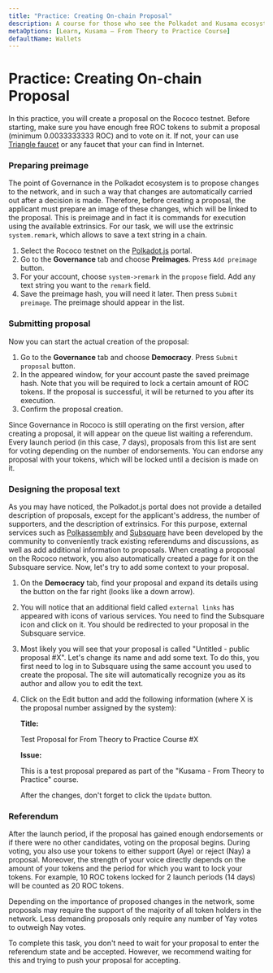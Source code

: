 ```yaml
---
title: "Practice: Creating On-chain Proposal"
description: A course for those who see the Polkadot and Kusama ecosystem for the first time.
metaOptions: [Learn, Kusama — From Theory to Practice Course]
defaultName: Wallets
---
```



# Practice: Creating On-chain Proposal

In this practice, you will create a proposal on the Rococo testnet. Before starting, make sure you have enough free ROC tokens to submit a proposal (minimum 0.0033333333 ROC) and to vote on it. If not, your can use [Triangle faucet](https://faucet.triangleplatform.com/polkadot/rococo) or any faucet that your can find in Internet.

### Preparing preimage

The point of Governance in the Polkadot ecosystem is to propose changes to the network, and in such a way that changes are automatically carried out after a decision is made. Therefore, before creating a proposal, the applicant must prepare an image of these changes, which will be linked to the proposal. This is preimage and in fact it is commands for execution using the available extrinsics. For our task, we will use the extrinsic `system.remark`, which allows to save a text string in a chain.

1. Select the Rococo testnet on the [Polkadot.js](https://polkadot.js.org/apps/?rpc=wss%3A%2F%2Frococo-rpc.polkadot.io) portal. 
2. Go to the **Governance** tab and choose **Preimages**. Press `Add preimage` button.
3. For your account, choose `system->remark` in the `propose` field. Add any text string you want to the `remark` field.
4. Save the preimage hash, you will need it later. Then press `Submit preimage`. The preimage should appear in the list.

### Submitting proposal

Now you can start the actual creation of the proposal:

1. Go to the **Governance** tab and choose **Democracy**. Press `Submit proposal` button.
2. In the appeared window, for your account paste the saved preimage hash. Note that you will be required to lock a certain amount of ROC tokens. If the proposal is successful, it will be returned to you after its execution.
3. Confirm the proposal creation.

Since Governance in Rococo is still operating on the first version, after creating a proposal, it will appear on the queue list waiting a referendum. Every launch period (in this case, 7 days), proposals from this list are sent for voting depending on the number of endorsements. You can endorse any proposal with your tokens, which will be locked until a decision is made on it.

### Designing the proposal text

As you may have noticed, the Polkadot.js portal does not provide a detailed description of proposals, except for the applicant's address, the number of supporters, and the description of extrinsics. For this purpose, external services such as [Polkassembly](https://polkassembly.io/) and [Subsquare](http://subsquare.io/) have been developed by the community to conveniently track existing referendums and discussions, as well as add additional information to proposals. When creating a proposal on the Rococo network, you also automatically created a page for it on the Subsquare service. Now, let's try to add some context to your proposal.

1. On the **Democracy** tab, find your proposal and expand its details using the button on the far right (looks like a down arrow).
2. You will notice that an additional field called `external links` has appeared with icons of various services. You need to find the Subsquare icon and click on it. You should be redirected to your proposal in the Subsquare service.
3. Most likely you will see that your proposal is called "Untitled - public proposal #X". Let's change its name and add some text. To do this, you first need to log in to Subsquare using the same account you used to create the proposal. The site will automatically recognize you as its author and allow you to edit the text.
4. Click on the Edit button and add the following information (where X is the proposal number assigned by the system):

    **Title:**

    <RoboAcademyDialog>
        Test Proposal for From Theory to Practice Course #X
    </RoboAcademyDialog>

    **Issue:**

    <RoboAcademyDialog>
        This is a test proposal prepared as part of the "Kusama - From Theory to Practice" course.
    </RoboAcademyDialog>

    After the changes, don't forget to click the `Update` button.

### Referendum

After the launch period, if the proposal has gained enough endorsements or if there were no other candidates, voting on the proposal begins. During voting, you also use your tokens to either support (Aye) or reject (Nay) a proposal. Moreover, the strength of your voice directly depends on the amount of your tokens and the period for which you want to lock your tokens. For example, 10 ROC tokens locked for 2 launch periods (14 days) will be counted as 20 ROC tokens.

Depending on the importance of proposed changes in the network, some proposals may require the support of the majority of all token holders in the network. Less demanding proposals only require any number of Yay votes to outweigh Nay votes.

To complete this task, you don't need to wait for your proposal to enter the referendum state and be accepted. However, we recommend waiting for this and trying to push your proposal for accepting.
  
<AccountManager>
<PracticeChecker
              practiceCheckerUrl="https://faas-fra1-afec6ce7.doserverless.co/api/v1/web/fn-18e93402-1ffe-47e8-be1d-e28a6ac871f1/checker/check_task"
              taskId="democracy_proposal"
              question="Enter your proposal id(it should be a number like 58)"
          ></PracticeChecker>
</AccountManager>
<FeedbackBlock 
formUrl="https://faas-fra1-afec6ce7.doserverless.co/api/v1/web/fn-18e93402-1ffe-47e8-be1d-e28a6ac871f1/default/Feedback"
lessonLabel="practice-proposal"
/>